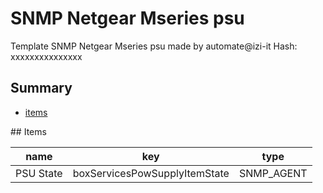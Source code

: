 # SNMP Netgear Mseries psu
Template SNMP Netgear Mseries psu made by automate@izi-it
Hash: xxxxxxxxxxxxxxx
## Summary
* [items](#items)

<a name="items" />
## Items

| name | key | type |
| ------------- |------------- |------------- |
| PSU State | boxServicesPowSupplyItemState | SNMP_AGENT |
